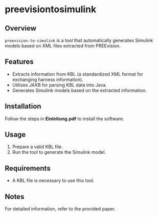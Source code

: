 # preevisiontosimulink

## Overview
`preevision-to-simulink` is a tool that automatically generates Simulink models based on XML files extracted from PREEvision.

## Features
- Extracts information from KBL (a standardized XML format for exchanging harness information).
- Utilizes JAXB for parsing KBL data into Java.
- Generates Simulink models based on the extracted information.

## Installation
Follow the steps in **Einleitung.pdf** to install the software.

## Usage
1. Prepare a valid KBL file.
2. Run the tool to generate the Simulink model.

## Requirements
- A KBL file is necessary to use this tool.

## Notes
For detailed information, refer to the provided paper.
